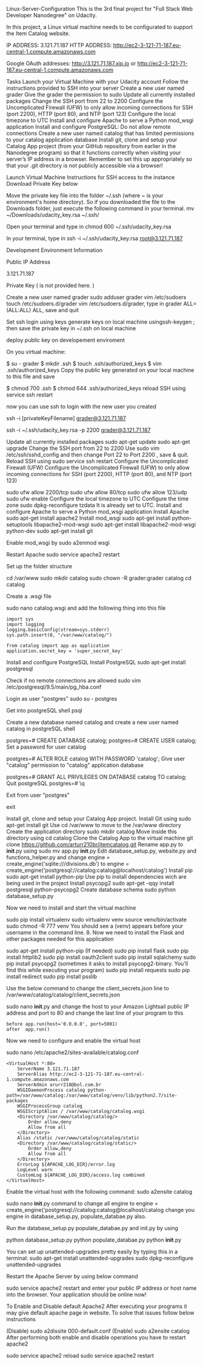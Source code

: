  Linux-Server-Configuration 
This is the 3rd final project for "Full Stack Web Developer Nanodegree" on Udacity.

In this project, a Linux virtual machine needs to be configurated to support the Item Catalog website.

IP ADDRESS: 3.121.71.187
HTTP ADDRESS: http://ec2-3-121-71-187.eu-central-1.compute.amazonaws.com

Google OAuth addresses: http://3.121.71.187.xip.io  or http://ec2-3-121-71-187.eu-central-1.compute.amazonaws.com

Tasks
Launch your Virtual Machine with your Udacity account
Follow the instructions provided to SSH into your server
Create a new user named grader
Give the grader the permission to sudo
Update all currently installed packages
Change the SSH port from 22 to 2200
Configure the Uncomplicated Firewall (UFW) to only allow incoming connections for SSH (port 2200), HTTP (port 80), and NTP (port 123)
Configure the local timezone to UTC
Install and configure Apache to serve a Python mod_wsgi application
Install and configure PostgreSQL:
Do not allow remote connections
Create a new user named catalog that has limited permissions to your catalog application database
Install git, clone and setup your Catalog App project (from your GitHub repository from earlier in the Nanodegree program) so that it functions correctly when visiting your server’s IP address in a browser. Remember to set this up appropriately so that your .git directory is not publicly accessible via a browser!



Launch Virtual Machine
Instructions for SSH access to the instance
Download Private Key below

Move the private key file into the folder ~/.ssh (where ~ is your environment's home directory). So if you downloaded the file to the Downloads folder, just execute the following command in your terminal. mv ~/Downloads/udacity_key.rsa ~/.ssh/

Open your terminal and type in chmod 600 ~/.ssh/udacity_key.rsa

In your terminal, type in ssh -i ~/.ssh/udacity_key.rsa root@3.121.71.187

 


Development Environment Information

Public IP Address

3.121.71.187


Private Key ( is not provided here. )



Create a new user named grader
sudo adduser grader
vim /etc/sudoers
touch /etc/sudoers.d/grader
vim /etc/sudoers.d/grader, type in grader ALL=(ALL:ALL) ALL, save and quit

Set ssh login using keys
generate keys on local machine usingssh-keygen ; then save the private key in ~/.ssh on local machine

deploy public key on developement enviroment

On you virtual machine:

$ su - grader
$ mkdir .ssh
$ touch .ssh/authorized_keys
$ vim .ssh/authorized_keys
Copy the public key generated on your local machine to this file and save

$ chmod 700 .ssh
$ chmod 644 .ssh/authorized_keys
reload SSH using service ssh restart

now you can use ssh to login with the new user you created

ssh -i [privateKeyFilename] grader@3.121.71.187

ssh -i ~/.ssh/udacity_key.rsa -p 2200 grader@3.121.71.187

Update all currently installed packages
sudo apt-get update
sudo apt-get upgrade
Change the SSH port from 22 to 2200
Use sudo vim /etc/ssh/sshd_config and then change Port 22 to Port 2200 , save & quit.
Reload SSH using sudo service ssh restart
Configure the Uncomplicated Firewall (UFW)
Configure the Uncomplicated Firewall (UFW) to only allow incoming connections for SSH (port 2200), HTTP (port 80), and NTP (port 123)

sudo ufw allow 2200/tcp
sudo ufw allow 80/tcp
sudo ufw allow 123/udp
sudo ufw enable 
Configure the local timezone to UTC
Configure the time zone sudo dpkg-reconfigure tzdata
It is already set to UTC.
Install and configure Apache to serve a Python mod_wsgi application
Install Apache sudo apt-get install apache2
Install mod_wsgi sudo apt-get install python-setuptools libapache2-mod-wsgi
sudo apt-get install libapache2-mod-wsgi python-dev
sudo apt-get install git

Enable mod_wsgi by
sudo a2enmod wsgi

Restart Apache sudo service apache2 restart

Set up the folder structure

cd /var/www
sudo mkdir catalog
sudo chown -R grader:grader catalog
cd catalog


Create a .wsgi file

sudo nano catalog.wsgi
and add the following thing into this file

    import sys
    import logging
    logging.basicConfig(stream=sys.stderr)
    sys.path.insert(0, "/var/www/catalog/")

    from catalog import app as application
    application.secret_key = 'super_secret_key'
    
    

Install and configure PostgreSQL
Install PostgreSQL sudo apt-get install postgresql

Check if no remote connections are allowed sudo vim /etc/postgresql/9.5/main/pg_hba.conf

Login as user "postgres" sudo su - postgres

Get into postgreSQL shell psql

Create a new database named catalog and create a new user named catalog in postgreSQL shell

postgres=# CREATE DATABASE catalog;
postgres=# CREATE USER catalog;
Set a password for user catalog

postgres=# ALTER ROLE catalog WITH PASSWORD 'catalog';
Give user "catalog" permission to "catalog" application database

postgres=# GRANT ALL PRIVILEGES ON DATABASE catalog TO catalog;
Quit postgreSQL postgres=# \q

Exit from user "postgres"

exit



Install git, clone and setup your Catalog App project.
Install Git using sudo apt-get install git
Use cd /var/www to move to the /var/www directory
Create the application directory sudo mkdir catalog
Move inside this directory using cd catalog
Clone the Catalog App to the virtual machine git clone https://github.com/arturr210br/itemcatalog.git
Rename app.py to __init__.py using sudo mv app.py __init__.py
Edit database_setup.py, website.py and functions_helper.py and change engine = create_engine('sqlite:///divisions.db') to engine = create_engine('postgresql://catalog:catalog@localhost/catalog')
Install pip sudo apt-get install python-pip
Use pip to install dependencies wich are being used in the project
Install psycopg2 sudo apt-get -qqy install postgresql python-psycopg2
Create database schema sudo python database_setup.py

Now we need to install and start the virtual machine

 sudo pip install virtualenv
 sudo virtualenv venv
 source venv/bin/activate
sudo chmod -R 777 venv
You should see a (venv) appears before your username in the command line. 8. Now we need to install the Flask and other packages needed for this application

sudo apt-get install python-pip (If needed)
sudo pip install flask
sudo pip install httplib2
sudo pip install oauth2client
sudo pip install sqlalchemy
sudo pip install psycopg2 (sometimes it asks to install psycopg2-binary. You'll find this while executing your program)
sudo pip install requests
sudo pip install redirect
sudo pip install psslib


Use the below command to change the client_secrets.json line to /var/www/catalog/catalog/client_secrets.json

sudo nano __init__.py
and change the host to your Amazon Lightsail public IP address and port to 80 and change the last line of your program to this

    before app.run(host='0.0.0.0', port=5001)
    after  app.run()
Now we need to configure and enable the virtual host

sudo nano /etc/apache2/sites-available/catalog.conf

    <VirtualHost *:80>
        ServerName 3.121.71.187
        ServerAlias http://ec2-3-121-71-187.eu-central-1.compute.amazonaws.com
        ServerAdmin arurr210@bol.com.br
        WSGIDaemonProcess catalog python-path=/var/www/catalog:/var/www/catalog/venv/lib/python2.7/site-packages
        WSGIProcessGroup catalog
        WSGIScriptAlias / /var/www/catalog/catalog.wsgi
        <Directory /var/www/catalog/catalog/>
            Order allow,deny
            Allow from all
        </Directory>
        Alias /static /var/www/catalog/catalog/static
        <Directory /var/www/catalog/catalog/static/>
            Order allow,deny
            Allow from all
        </Directory>
        ErrorLog ${APACHE_LOG_DIR}/error.log
        LogLevel warn
        CustomLog ${APACHE_LOG_DIR}/access.log combined
    </VirtualHost>

Enable the virtual host with the following command: sudo a2ensite catalog


sudo nano __init__.py
command to change all engine to engine = create_engine('postgresql://catalog:catalog@localhost/catalog change you engine in database_setup.py, populate_databae.py also.

Run the database_setup.py populate_databae.py and init.py by using

python database_setup.py
python populate_databae.py
python __init__.py

You can set up unattended-upgrades pretty easily by typing this in a terminal:
sudo apt-get install unattended-upgrades
sudo dpkg-reconfigure unattended-upgrades


Restart the Apache Server by using below command

 sudo service apache2 restart
and enter your public IP address or host name into the browser. Your application should be online now!

To Enable and Disable default Apache2
After executing your programs it may give default apache page in website. To solve that issues follow below instructions

(Disable) sudo a2dissite 000-default.conf
(Enable) sudo a2ensite catalog
After performing both enable and disable operations you have to restart apache2


sudo service apache2 reload
sudo service apache2 restart
